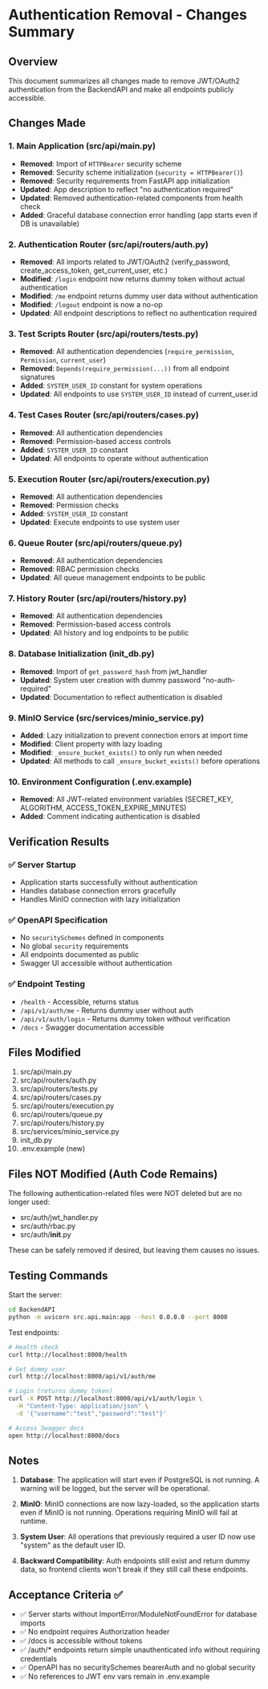 # Authentication Removal - Changes Summary

## Overview
This document summarizes all changes made to remove JWT/OAuth2 authentication from the BackendAPI and make all endpoints publicly accessible.

## Changes Made

### 1. Main Application (src/api/main.py)
- **Removed**: Import of `HTTPBearer` security scheme
- **Removed**: Security scheme initialization (`security = HTTPBearer()`)
- **Removed**: Security requirements from FastAPI app initialization
- **Updated**: App description to reflect "no authentication required"
- **Updated**: Removed authentication-related components from health check
- **Added**: Graceful database connection error handling (app starts even if DB is unavailable)

### 2. Authentication Router (src/api/routers/auth.py)
- **Removed**: All imports related to JWT/OAuth2 (verify_password, create_access_token, get_current_user, etc.)
- **Modified**: `/login` endpoint now returns dummy token without actual authentication
- **Modified**: `/me` endpoint returns dummy user data without authentication
- **Modified**: `/logout` endpoint is now a no-op
- **Updated**: All endpoint descriptions to reflect no authentication required

### 3. Test Scripts Router (src/api/routers/tests.py)
- **Removed**: All authentication dependencies (`require_permission`, `Permission`, `current_user`)
- **Removed**: `Depends(require_permission(...))` from all endpoint signatures
- **Added**: `SYSTEM_USER_ID` constant for system operations
- **Updated**: All endpoints to use `SYSTEM_USER_ID` instead of current_user.id

### 4. Test Cases Router (src/api/routers/cases.py)
- **Removed**: All authentication dependencies
- **Removed**: Permission-based access controls
- **Added**: `SYSTEM_USER_ID` constant
- **Updated**: All endpoints to operate without authentication

### 5. Execution Router (src/api/routers/execution.py)
- **Removed**: All authentication dependencies
- **Removed**: Permission checks
- **Added**: `SYSTEM_USER_ID` constant
- **Updated**: Execute endpoints to use system user

### 6. Queue Router (src/api/routers/queue.py)
- **Removed**: All authentication dependencies
- **Removed**: RBAC permission checks
- **Updated**: All queue management endpoints to be public

### 7. History Router (src/api/routers/history.py)
- **Removed**: All authentication dependencies
- **Removed**: Permission-based access controls
- **Updated**: All history and log endpoints to be public

### 8. Database Initialization (init_db.py)
- **Removed**: Import of `get_password_hash` from jwt_handler
- **Updated**: System user creation with dummy password "no-auth-required"
- **Updated**: Documentation to reflect authentication is disabled

### 9. MinIO Service (src/services/minio_service.py)
- **Added**: Lazy initialization to prevent connection errors at import time
- **Modified**: Client property with lazy loading
- **Modified**: `_ensure_bucket_exists()` to only run when needed
- **Updated**: All methods to call `_ensure_bucket_exists()` before operations

### 10. Environment Configuration (.env.example)
- **Removed**: All JWT-related environment variables (SECRET_KEY, ALGORITHM, ACCESS_TOKEN_EXPIRE_MINUTES)
- **Added**: Comment indicating authentication is disabled

## Verification Results

### ✅ Server Startup
- Application starts successfully without authentication
- Handles database connection errors gracefully
- Handles MinIO connection with lazy initialization

### ✅ OpenAPI Specification
- No `securitySchemes` defined in components
- No global `security` requirements
- All endpoints documented as public
- Swagger UI accessible without authentication

### ✅ Endpoint Testing
- `/health` - Accessible, returns status
- `/api/v1/auth/me` - Returns dummy user without auth
- `/api/v1/auth/login` - Returns dummy token without verification
- `/docs` - Swagger documentation accessible

## Files Modified
1. src/api/main.py
2. src/api/routers/auth.py
3. src/api/routers/tests.py
4. src/api/routers/cases.py
5. src/api/routers/execution.py
6. src/api/routers/queue.py
7. src/api/routers/history.py
8. src/services/minio_service.py
9. init_db.py
10. .env.example (new)

## Files NOT Modified (Auth Code Remains)
The following authentication-related files were NOT deleted but are no longer used:
- src/auth/jwt_handler.py
- src/auth/rbac.py
- src/auth/__init__.py

These can be safely removed if desired, but leaving them causes no issues.

## Testing Commands

Start the server:
```bash
cd BackendAPI
python -m uvicorn src.api.main:app --host 0.0.0.0 --port 8000
```

Test endpoints:
```bash
# Health check
curl http://localhost:8000/health

# Get dummy user
curl http://localhost:8000/api/v1/auth/me

# Login (returns dummy token)
curl -X POST http://localhost:8000/api/v1/auth/login \
  -H "Content-Type: application/json" \
  -d '{"username":"test","password":"test"}'

# Access Swagger docs
open http://localhost:8000/docs
```

## Notes

1. **Database**: The application will start even if PostgreSQL is not running. A warning will be logged, but the server will be operational.

2. **MinIO**: MinIO connections are now lazy-loaded, so the application starts even if MinIO is not running. Operations requiring MinIO will fail at runtime.

3. **System User**: All operations that previously required a user ID now use "system" as the default user ID.

4. **Backward Compatibility**: Auth endpoints still exist and return dummy data, so frontend clients won't break if they still call these endpoints.

## Acceptance Criteria ✅

- ✅ Server starts without ImportError/ModuleNotFoundError for database imports
- ✅ No endpoint requires Authorization header
- ✅ /docs is accessible without tokens
- ✅ /auth/* endpoints return simple unauthenticated info without requiring credentials
- ✅ OpenAPI has no securitySchemes bearerAuth and no global security
- ✅ No references to JWT env vars remain in .env.example
